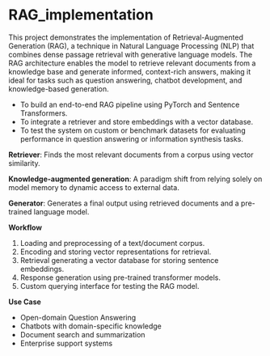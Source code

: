 # RAG_implementation

This project demonstrates the implementation of Retrieval-Augmented Generation (RAG), a technique in Natural Language Processing (NLP) that combines dense passage retrieval with generative language models. The RAG architecture enables the model to retrieve relevant documents from a knowledge base and generate informed, context-rich answers, making it ideal for tasks such as question answering, chatbot development, and knowledge-based generation.

* To build an end-to-end RAG pipeline using PyTorch and Sentence Transformers.
* To integrate a retriever and store embeddings with a vector database.
* To test the system on custom or benchmark datasets for evaluating performance in question answering or information synthesis tasks.

**Retriever**: Finds the most relevant documents from a corpus using vector similarity.

**Knowledge-augmented generation**: A paradigm shift from relying solely on model memory to dynamic access to external data.

**Generator**: Generates a final output using retrieved documents and a pre-trained language model.

**Workflow**
1. Loading and preprocessing of a text/document corpus.
2. Encoding and storing vector representations for retrieval.
3. Retrieval generating a vector database for storing sentence embeddings.
4. Response generation using pre-trained transformer models.
5. Custom querying interface for testing the RAG model.

**Use Case**

* Open-domain Question Answering
* Chatbots with domain-specific knowledge
* Document search and summarization
* Enterprise support systems
